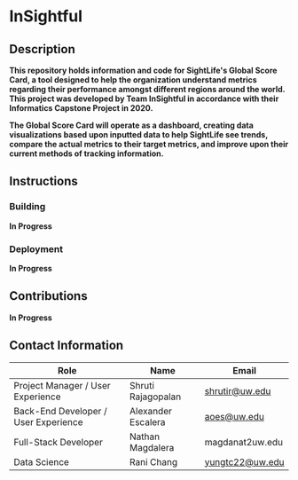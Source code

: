 # InSightful

## Description


**This repository holds information and code for SightLife's Global Score Card, a tool designed to help the organization understand metrics regarding their performance amongst different regions around the world. This project was developed by Team InSightful in accordance with their Informatics Capstone Project in 2020.**

**The Global Score Card will operate as a dashboard, creating data visualizations based upon inputted data to help SightLife see trends, compare the actual metrics to their target metrics, and improve upon their current methods of tracking information.**

## Instructions

### Building

**In Progress**

### Deployment

**In Progress**

## Contributions

**In Progress**

## Contact Information

Role | Name | Email
------------ | ------------- | -------------
Project Manager / User Experience | Shruti Rajagopalan | shrutir@uw.edu
Back-End Developer /  User Experience | Alexander Escalera | aoes@uw.edu
Full-Stack Developer | Nathan Magdalera | magdanat2uw.edu
Data Science | Rani Chang | yungtc22@uw.edu

